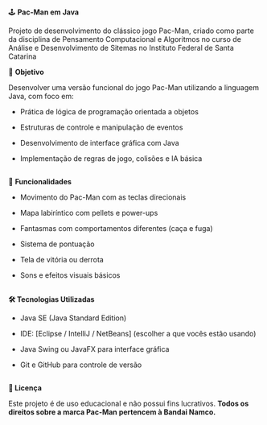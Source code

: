 🕹️ **Pac-Man em Java**

Projeto de desenvolvimento do clássico jogo Pac-Man, criado como parte da disciplina de Pensamento Computacional e Algoritmos no curso de Análise e Desenvolvimento de Sitemas no Instituto Federal de Santa Catarina



📌 **Objetivo**

Desenvolver uma versão funcional do jogo Pac-Man utilizando a linguagem Java, com foco em:

- Prática de lógica de programação orientada a objetos

- Estruturas de controle e manipulação de eventos

- Desenvolvimento de interface gráfica com Java

- Implementação de regras de jogo, colisões e IA básica

##

🧩 **Funcionalidades**

- Movimento do Pac-Man com as teclas direcionais

- Mapa labiríntico com pellets e power-ups

- Fantasmas com comportamentos diferentes (caça e fuga)

- Sistema de pontuação

- Tela de vitória ou derrota

- Sons e efeitos visuais básicos

 ##

**🛠️  Tecnologias Utilizadas**

- Java SE (Java Standard Edition)

- IDE: [Eclipse / IntelliJ / NetBeans] (escolher a que vocês estão usando)

- Java Swing ou JavaFX para interface gráfica

- Git e GitHub para controle de versão

##
**📝 Licença**

Este projeto é de uso educacional e não possui fins lucrativos. **Todos os direitos sobre a marca Pac-Man pertencem à Bandai Namco.**